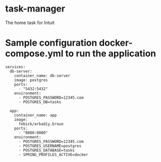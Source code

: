 # task-manager
The home task for Intuit

# Sample configuration docker-compose.yml to run the application

```
services:
  db-server:
    container_name: db-server
    image: postgres
    ports: 
      - "5432:5432"
    environment:
      - POSTGRES_PASSWORD=12345.com
      - POSTGRES_DB=tasks

  app:
    container_name: app
    image:
      febick/arkadiy.broun
    ports:
      - "8080:8080"
    environment:
      - POSTGRES_PASSWORD=12345.com
      - POSTGRES_USERNAME=postgres
      - POSTGRES_DATABASE=tasks
      - SPRING_PROFILES_ACTIVE=docker
```
